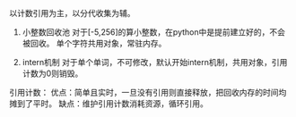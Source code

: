 以计数引用为主，以分代收集为辅。

1. 小整数回收池
对于[-5,256]的算小整数，在python中是提前建立好的，不会被回收。
单个字符共用对象，常驻内存。

2. intern机制
对于单个单词，不可修改，默认开始intern机制，共用对象，引用计数为0则销毁。

引用计数：
优点：简单且实时，一旦没有引用则直接释放，把回收内存的时间均摊到了平时。
缺点：维护引用计数消耗资源，循环引用。

